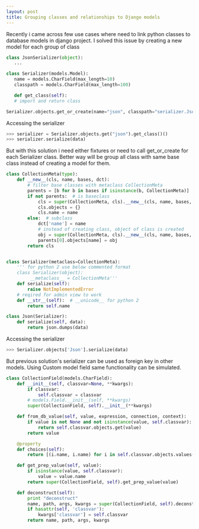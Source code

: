 ```yaml
---
layout: post
title: Grouping classes and relationships to Django models
---
```


Recently i came across few use cases where need to link python classes to database models in django project. I solved this issue by creating a new model for each group of class

```python
class JsonSerializer(object):
   ...

class Serializer(models.Model):
   name = models.CharField(max_length=10)
   classpath = models.CharField(max_length=100)

   def get_class(self):
   # import and return class

Serializer.objects.get_or_create(name="json", classpath="serializer.JsonSerializer")
```
Accessing the serializer

```python
>>> serializer = Serializer.objects.get("json").get_class()()
>>> serializer.serialize(data)
```
But with this solution i need either fixtures or need to call get_or_create for each Serializer class. Better way will be group all class with same base class instead of creating a model for them.

```python
class CollectionMeta(type):
    def __new__(cls, name, bases, dct):
        # filter base classes with metaclass CollectionMeta
        parents = [b for b in bases if isinstance(b, CollectionMeta)]
        if not parents:  # is baseclass
            cls = super(CollectionMeta, cls).__new__(cls, name, bases, dct)
            cls.objects = {}
            cls.name = name
        else:  # subclass
            dct['name'] = name
            # instead of creating class, object of class is created
            obj = super(CollectionMeta, cls).__new__(cls, name, bases, dct)()
            parents[0].objects[name] = obj
        return cls


class Serializer(metaclass=CollectionMeta):
    ''' for python 2 use below commented format
    class Serializer(object):
         __metaclass__ = CollectionMeta'''
    def serialize(self):
        raise NotImplementedError
    # reqired for admin view to work
    def __str__(self):  # __unicode__ for python 2
        return self.name

class Json(Serializer):
    def serialize(self, data):
        return json.dumps(data)

```
Accessing the serializer

```python
>>> Serializer.objects['Json'].serialize(data)
```
But previous solution's serializer can be used as foreign key in other models. Using Custom model field same functionality can be simulated.

```python
class CollectionField(models.CharField):
    def __init__(self, classvar=None, **kwargs):
        if classvar:
            self.classvar = classvar
        # models.Field.__init__(self, **kwargs)
        super(CollectionField, self).__init__(**kwargs)

    def from_db_value(self, value, expression, connection, context):
        if value is not None and not isinstance(value, self.classvar):
            return self.classvar.objects.get(value)
        return value

    @property
    def choices(self):
        return [(i.name, i.name) for i in self.classvar.objects.values()]

    def get_prep_value(self, value):
        if isinstance(value, self.classvar):
            value = value.name
        return super(CollectionField, self).get_prep_value(value)

    def deconstruct(self):
        print "deconstruct"
        name, path, args, kwargs = super(CollectionField, self).deconstruct()
        if hasattr(self, 'classvar'):
            kwargs['classvar'] = self.classvar
        return name, path, args, kwargs
```
